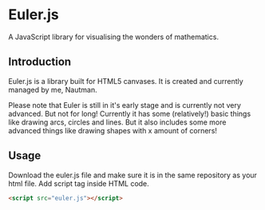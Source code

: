 # Euler.js

A JavaScript library for visualising the wonders of mathematics.

## Introduction

Euler.js is a library built for HTML5 canvases. It is created and currently managed by me, Nautman.

Please note that Euler is still in it's early stage and is currently not very advanced. But not for long! Currently it has some (relatively!) basic things like drawing arcs, circles and lines. But it also includes some more advanced things like drawing shapes with x amount of corners!

## Usage

Download the euler.js file and make sure it is in the same repository as your html file. Add script tag inside HTML code.
``` html
<script src="euler.js"></script>
```
